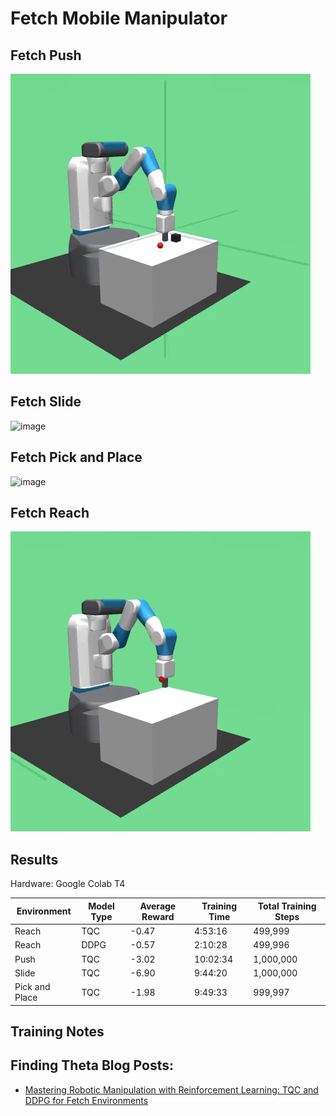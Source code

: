 # Fetch Mobile Manipulator

## Fetch Push

![image](./Images/tqc_fetch_push_dense.gif)

## Fetch Slide

![image](./Images/tqc_fetch_slide_dense.gif)

## Fetch Pick and Place

![image](./Images/tqc_fetch_pick_and_place_dense.gif)

## Fetch Reach

![image](./Images/tqc_fetch_reach_dense.gif)

## Results

Hardware: Google Colab T4

| Environment    | Model Type | Average Reward | Training Time | Total Training Steps |
|----------------|------------|----------------|---------------|----------------------|
| Reach          | TQC        | -0.47          | 4:53:16       | 499,999              |
| Reach          | DDPG       | -0.57          | 2:10:28       | 499,996              |
| Push           | TQC        | -3.02          | 10:02:34      | 1,000,000            |
| Slide          | TQC        | -6.90          | 9:44:20       | 1,000,000            |
| Pick and Place | TQC        | -1.98          | 9:49:33       | 999,997              |

## Training Notes

## Finding Theta Blog Posts: 
- [Mastering Robotic Manipulation with Reinforcement Learning: TQC and DDPG for Fetch Environments](https://www.findingtheta.com/blog/mastering-robotic-manipulation-with-reinforcement-learning-tqc-and-ddpg-for-fetch-environments)

